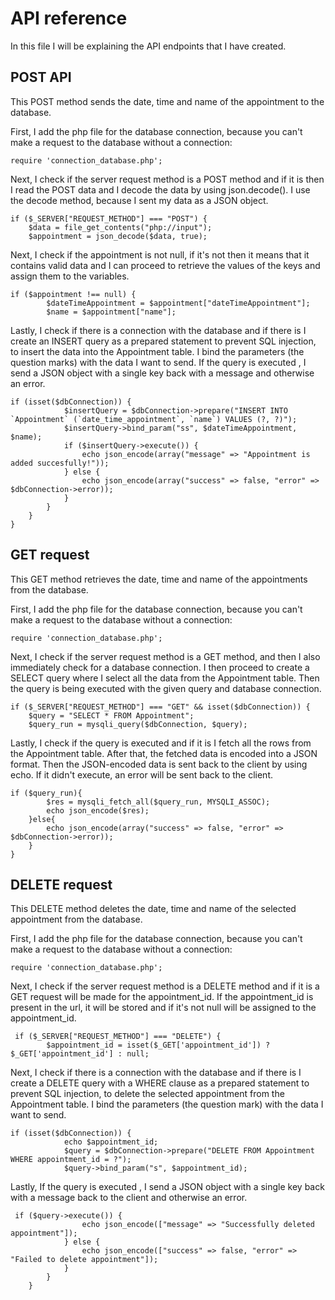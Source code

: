 # API reference

In this file I will be explaining the API endpoints that I have created. 

## POST API

This POST method sends the date, time and name of the appointment to the database. 

First, I add the php file for the database connection, because you can't make a request to the database without a 
connection: 
```
require 'connection_database.php';

```

Next, I check if the server request method is a POST method and if it is then I read the POST data and I decode the data
by using  json.decode(). I use the decode method, because I sent my data as a JSON object.
```
if ($_SERVER["REQUEST_METHOD"] === "POST") {
    $data = file_get_contents("php://input");
    $appointment = json_decode($data, true);
```
Next, I check if the appointment is not null, if it's not then it means that it contains valid data and I can proceed to
retrieve the values of the keys and assign them to the variables. 
```
if ($appointment !== null) {
        $dateTimeAppointment = $appointment["dateTimeAppointment"];
        $name = $appointment["name"];
```
Lastly, I check if there is a connection with the database and if there is I create an INSERT query as a prepared statement
to prevent SQL injection, to insert the data into the Appointment table. I bind the parameters (the question marks) with 
the data I want to send. If the query is executed , I send a JSON object with a single key back with a message and 
otherwise an error.  
```
if (isset($dbConnection)) {
            $insertQuery = $dbConnection->prepare("INSERT INTO `Appointment` (`date_time_appointment`, `name`) VALUES (?, ?)");
            $insertQuery->bind_param("ss", $dateTimeAppointment, $name);
            if ($insertQuery->execute()) {
                echo json_encode(array("message" => "Appointment is added succesfully!"));
            } else {
                echo json_encode(array("success" => false, "error" => $dbConnection->error));
            }
        }
    }
}
```

## GET request

This GET method retrieves the date, time and name of the appointments from the database. 

First, I add the php file for the database connection, because you can't make a request to the database without a
connection:
```
require 'connection_database.php';

```
Next, I check if the server request method is a GET method, and then I also immediately check for a database connection.
I then proceed to create a SELECT query where I select all the data from the Appointment table. Then the query is being 
executed with the given query and database connection. 
```
if ($_SERVER["REQUEST_METHOD"] === "GET" && isset($dbConnection)) {
    $query = "SELECT * FROM Appointment";
    $query_run = mysqli_query($dbConnection, $query);
```

Lastly, I check if the query is executed and if it is I fetch all the rows from the Appointment table. After that, the 
fetched data is encoded into a JSON format. Then the JSON-encoded data is sent back to the client by using echo. If it 
didn't execute, an error will be sent back to the client. 

```
if ($query_run){
        $res = mysqli_fetch_all($query_run, MYSQLI_ASSOC);
        echo json_encode($res);
    }else{
        echo json_encode(array("success" => false, "error" => $dbConnection->error));
    }
}
```

## DELETE request

This DELETE method deletes the date, time and name of the selected appointment from the database. 

First, I add the php file for the database connection, because you can't make a request to the database without a
connection:
```
require 'connection_database.php';

```

Next, I check if the server request method is a DELETE method and if it is a GET request will be made for the 
appointment_id. If the appointment_id is present in the url, it will be stored and if it's not null will be assigned to 
the appointment_id.

```
 if ($_SERVER["REQUEST_METHOD"] === "DELETE") {
        $appointment_id = isset($_GET['appointment_id']) ? $_GET['appointment_id'] : null;
```
Next, I check if there is a connection with the database and if there is I create a DELETE query with a WHERE clause as 
a prepared statement to prevent SQL injection, to delete the selected appointment from the Appointment table. I bind the 
parameters (the question mark) with the data I want to send. 
```
if (isset($dbConnection)) {
            echo $appointment_id;
            $query = $dbConnection->prepare("DELETE FROM Appointment WHERE appointment_id = ?");
            $query->bind_param("s", $appointment_id);
```

Lastly, If the query is executed , I send a JSON object with a single key back with a message back to the client
and otherwise an error.

```
 if ($query->execute()) {
                echo json_encode(["message" => "Successfully deleted appointment"]);
            } else {
                echo json_encode(["success" => false, "error" => "Failed to delete appointment"]);
            }
        }
    }
```